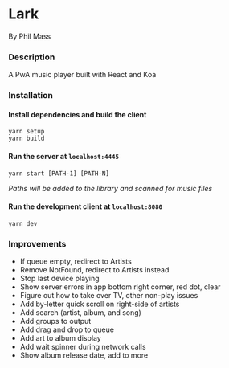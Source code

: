 # Lark

By Phil Mass

### Description

A PwA music player built with React and Koa

### Installation

#### Install dependencies and build the client
```
yarn setup
yarn build
```

#### Run the server at `localhost:4445`
```
yarn start [PATH-1] [PATH-N]
```
*Paths will be added to the library and scanned for music files*

#### Run the development client at `localhost:8080`
```
yarn dev
```

### Improvements
- If queue empty, redirect to Artists
- Remove NotFound, redirect to Artists instead
- Stop last device playing
- Show server errors in app bottom right corner, red dot, clear
- Figure out how to take over TV, other non-play issues
- Add by-letter quick scroll on right-side of artists
- Add search (artist, album, and song)
- Add groups to output
- Add drag and drop to queue
- Add art to album display
- Add wait spinner during network calls
- Show album release date, add to more
